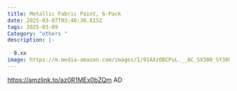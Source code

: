 ```yaml
---
title: Metallic Fabric Paint, 6-Pack
date: 2025-03-07T03:40:38.815Z
tags: 2025-03-09
Category: "others "
description: |-
  
  9.xx 
image: https://m.media-amazon.com/images/I/91AXzOBCPuL.__AC_SX300_SY300_QL70_FMwebp_.jpg
---
```

https://amzlink.to/az0R1MEx0bZQm   AD